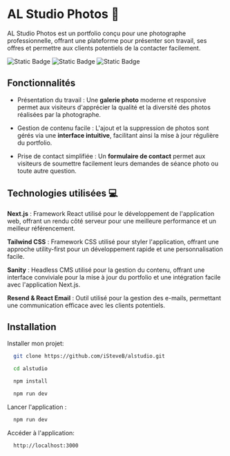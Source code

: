 # AL Studio Photos 📸

AL Studio Photos est un portfolio conçu pour une photographe professionnelle, offrant une plateforme pour présenter son travail, ses offres et permettre aux clients potentiels de la contacter facilement.

![Static Badge](https://img.shields.io/badge/Next.js-343434)
![Static Badge](https://img.shields.io/badge/TailwindCSS-38BDF9)
![Static Badge](https://img.shields.io/badge/Sanity-F03F2E)

## Fonctionnalités 
- Présentation du travail : Une **galerie photo** moderne et responsive permet aux visiteurs d'apprécier la qualité et la diversité des photos réalisées par la photographe.

- Gestion de contenu facile : L'ajout et la suppression de photos sont gérés via une **interface intuitive**, facilitant ainsi la mise à jour régulière du portfolio.

- Prise de contact simplifiée : Un **formulaire de contact** permet aux visiteurs de soumettre facilement leurs demandes de séance photo ou toute autre question.

## Technologies utilisées 💻
**Next.js** : Framework React utilisé pour le développement de l'application web, offrant un rendu côté serveur pour une meilleure performance et un meilleur référencement.

**Tailwind CSS** : Framework CSS utilisé pour styler l'application, offrant une approche utility-first pour un développement rapide et une personnalisation facile.

**Sanity** : Headless CMS utilisé pour la gestion du contenu, offrant une interface conviviale pour la mise à jour du portfolio et une intégration facile avec l'application Next.js.

**Resend & React Email** : Outil utilisé pour la gestion des e-mails, permettant une communication efficace avec les clients potentiels.



## Installation

Installer mon projet:

```bash
  git clone https://github.com/iSteveB/alstudio.git

  cd alstudio

  npm install

  npm run dev
```

Lancer l'application : 

```bash
  npm run dev
```

Accéder à l'application: 

```bash
  http://localhost:3000
```
